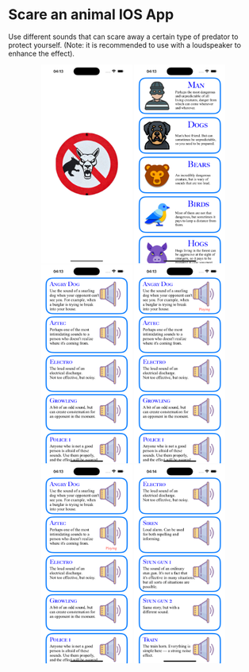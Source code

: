 # Scare an animal IOS App

Use different sounds that can scare away a certain type of predator to protect yourself. (Note: it is recommended to use with a loudspeaker to enhance the effect).

<div align="center">
  <img src="./Examples/1.png" height="400">
  <img src="./Examples/2.png" height="400">
  <br>
  <img src="./Examples/3.png" height="400">
  <img src="./Examples/4.png" height="400">
  <br>
  <img src="./Examples/5.png" height="400">
  <img src="./Examples/6.png" height="400">
</div>

